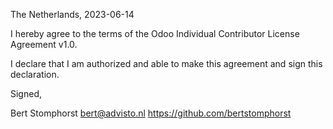 The Netherlands, 2023-06-14

I hereby agree to the terms of the Odoo Individual Contributor License
Agreement v1.0.

I declare that I am authorized and able to make this agreement and sign this
declaration.

Signed,

Bert Stomphorst bert@advisto.nl https://github.com/bertstomphorst
